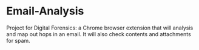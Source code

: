 # Email-Analysis
Project for Digital Forensics: a Chrome browser extension that will analysis and map out hops in an email. It will also check contents and attachments for spam.
